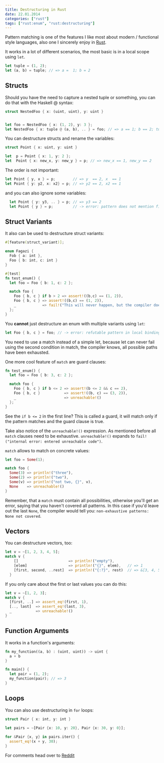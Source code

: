 ```yaml
---
title: Destructuring in Rust
date: 22.01.2014
categories: ["rust"]
tags: ["rust:enum", "rust:destructuring"]
---
```


Pattern matching is one of the features I like most about modern / functional style languages, also one I sincerely enjoy in [Rust](http://rust-lang.org).

It works in a lot of different scenarios, the most basic is in a local scope using `let`.

```rust
let tuple = (1, 2);
let (a, b) = tuple; // => a =  1; b = 2
```

## Structs
Should you have the need to capture a nested tuple or something, you can do that with the Haskell @ syntax:

```rust
struct NestedFoo { x: (uint, uint), y: uint }


let foo = NestedFoo { x: (1, 2), y: 3 };
let NestedFoo { x: tuple @ (a, b), .. } = foo; // => a == 1; b == 2; tuple == (1, 2)
```

You can destructure structs and rename the variables:

```rust
struct Point { x: uint, y: uint }

let  p = Point { x: 1, y: 2 };
let  Point { x: new_x, y: new_y } = p; // => new_x == 1, new_y == 2
```

The order is not important:

```rust
let Point { y, x } = p;        // => y  == 2, x  == 1
let Point { y: y2, x: x2} = p; // => y2 == 2, x2 == 1
```

and you can also ignore some variables:

```rust
  let Point { y: y3, .. } = p; // => y3 == 2
  let Point { y } = p;         // -> error: pattern does not mention field `x`
```


## Struct Variants
It also can be used to destructure struct variants:

```rust
#[feature(struct_variant)];

enum Fagazi {
  Fob { a: int },
  Foo { b: int, c: int }
}

#[test]
fn test_enum() {
  let foo = Foo { b: 1, c: 2 };

  match foo {
    Foo { b, c } if b > 2 => assert!((b,c) == (1, 2)),
    Foo { b, c } => assert!((b,c) == (1, 2)),
    _            => fail!("This will never happen, but the compiler doesn't know")
  };
}
```

You __cannot__ just destructure an enum with multiple variants using `let`:

```rust
let Foo { b, c } = foo; // -> error: refutable pattern in local binding
```

You need to use a match instead of a simple let, because let can never fail using the second condition in match, the compiler knows, all possible paths have been exhausted.

One more cool feature of `match` are guard clauses:

```rust
fn test_enum() {
  let foo = Foo { b: 3, c: 2 };

  match foo {
    Foo { b, c } if b <= 2 => assert!(b <= 2 && c == 2),
    Foo { b, c }           => assert!((b, c) == (3, 2)),
    _                      => unreachable!()
  };
}
```

See the `if b <= 2` in the first line? This is called a guard, it will match only if the pattern matches and the guard clause is true.

Take also notice of the `unreachable!()` expression. As mentioned before all `match` clauses need to be exhaustive. `unreachable!()` expands to `fail!("internal error: entered unreachable code")`.


`match` allows to match on concrete values:

```rust
let foo = Some(1);

match foo {
  Some(3) => println!("three"),
  Some(2) => println!("two"),
  Some(v) => println!("not two, {}", v),
  None    => unreachable!()
}
```

Remember, that a `match` must contain all possibilities, otherwise you'll get an error, saying that you haven't covered all patterns. In this case if you'd leave out the last `None`, the compiler would tell you:  `non-exhaustive patterns: None not covered`.

## Vectors
You can destructure vectors, too:

```rust
let v = ~[1, 2, 3, 4, 5];
match v {
    []                       => println!("empty"),
    [elem]                   => println!("{}", elem),   // => 1
    [first, second, ..rest]  => println!("{:?}", rest)  // => &[3, 4, 5]
  }
```

If you only care about the first or last values you can do this:

```rust
let v = ~[1, 2, 3];
match v {
  [first, ..] => assert_eq!(first, 1),
  [.., last]  => assert_eq!(last, 3),
  _           => unreachable!()
}
```

## Function Arguments
It works in a function's arguments:

```rust
fn my_function((a, b) : (uint, uint)) -> uint {
  a + b
}

fn main() {
  let pair = (1, 2);
  my_function(pair); // => 3
}
```

## Loops
You can also use destructuring in `for` loops:

```rust
struct Pair { x: int, y: int }

let pairs = ~[Pair {x: 10, y: 20}, Pair {x: 30, y: 0}]; 
  
for &Pair {x, y} in pairs.iter() {
  assert_eq!(x + y, 30);
}
```

For comments head over to [Reddit](http://www.reddit.com/r/rust/comments/1vu6v5/examples_of_destructuring_in_rust/)
